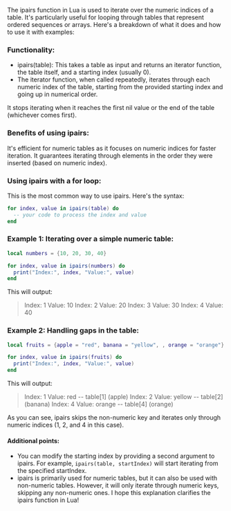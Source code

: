 

The ipairs function in Lua is used to iterate over the numeric indices of a table. It's particularly useful for looping through tables that represent ordered sequences or arrays. Here's a breakdown of what it does and how to use it with examples:

### Functionality:
- ipairs(table): This takes a table as input and returns an iterator function, the table itself, and a starting index (usually 0).
- The iterator function, when called repeatedly, iterates through each numeric index of the table, starting from the provided starting index and going up in numerical order.

It stops iterating when it reaches the first nil value or the end of the table (whichever comes first).

### Benefits of using ipairs:
It's efficient for numeric tables as it focuses on numeric indices for faster iteration.
It guarantees iterating through elements in the order they were inserted (based on numeric index).

### Using ipairs with a for loop:
This is the most common way to use ipairs. Here's the syntax:
```Lua
for index, value in ipairs(table) do
  -- your code to process the index and value
end
```

### Example 1: Iterating over a simple numeric table:
```lua 
local numbers = {10, 20, 30, 40}

for index, value in ipairs(numbers) do
  print("Index:", index, "Value:", value)
end
```

This will output:
>Index: 1 Value: 10
>Index: 2 Value: 20
>Index: 3 Value: 30
>Index: 4 Value: 40


### Example 2: Handling gaps in the table:
```lua
local fruits = {apple = "red", banana = "yellow", , orange = "orange"}

for index, value in ipairs(fruits) do
  print("Index:", index, "Value:", value)
end
```

This will output:
>Index: 1 Value: red  -- table[1] (apple)
>Index: 2 Value: yellow  -- table[2] (banana)
>Index: 4 Value: orange  -- table[4] (orange)

As you can see, ipairs skips the non-numeric key and iterates only through numeric indices (1, 2, and 4 in this case).

#### Additional points:
- You can modify the starting index by providing a second argument to ipairs. For example, ```ipairs(table, startIndex)``` will start iterating from the specified startIndex.
- ipairs is primarily used for numeric tables, but it can also be used with non-numeric tables. However, it will only iterate through numeric keys, skipping any non-numeric ones.
I hope this explanation clarifies the ipairs function in Lua!
